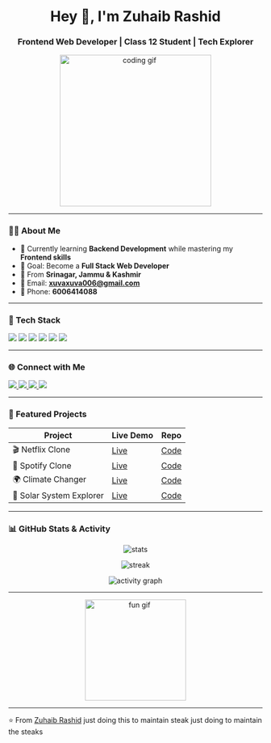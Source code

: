 <h1 align="center">Hey 👋, I'm Zuhaib Rashid</h1>
<h3 align="center">Frontend Web Developer | Class 12 Student | Tech Explorer</h3>

<p align="center">
  <img src="https://media.giphy.com/media/26n7b7PjSOZJwVCmY/giphy.gif" width="300" alt="coding gif">
</p>

---

### 👨‍💻 About Me
- 🌱 Currently learning **Backend Development** while mastering my **Frontend skills**  
- 🎯 Goal: Become a **Full Stack Web Developer**  
- 📍 From **Srinagar, Jammu & Kashmir**  
- 📧 Email: **xuvaxuva006@gmail.com**  
- 📱 Phone: **6006414088**  

---

### 🚀 Tech Stack
<p align="left">
  <img src="https://img.shields.io/badge/HTML5-E34F26?style=for-the-badge&logo=html5&logoColor=white" />
  <img src="https://img.shields.io/badge/CSS3-1572B6?style=for-the-badge&logo=css3&logoColor=white" />
  <img src="https://img.shields.io/badge/JavaScript-F7DF1E?style=for-the-badge&logo=javascript&logoColor=black" />
  <img src="https://img.shields.io/badge/React-61DAFB?style=for-the-badge&logo=react&logoColor=black" />
  <img src="https://img.shields.io/badge/Node.js-339933?style=for-the-badge&logo=node.js&logoColor=white" />
  <img src="https://img.shields.io/badge/Express.js-000000?style=for-the-badge&logo=express&logoColor=white" />
</p>

---

### 🌐 Connect with Me
<p align="left">
  <a href="https://www.linkedin.com/in/xuhaib-rashid-661345318" target="_blank">
    <img src="https://img.shields.io/badge/LinkedIn-0077B5?style=for-the-badge&logo=linkedin&logoColor=white" />
  </a>
  <a href="https://x.com/xuhaib_x9" target="_blank">
    <img src="https://img.shields.io/badge/Twitter-1DA1F2?style=for-the-badge&logo=x&logoColor=white" />
  </a>
  <a href="mailto:xuvaxuva006@gmail.com">
    <img src="https://img.shields.io/badge/Email-D14836?style=for-the-badge&logo=gmail&logoColor=white" />
  </a>
  <a href="https://github.com/Zuhaib-dev" target="_blank">
    <img src="https://img.shields.io/badge/GitHub-000000?style=for-the-badge&logo=github&logoColor=white" />
  </a>
</p>

---

### 📌 Featured Projects
| Project | Live Demo | Repo |
|---------|-----------|------|
| 🎬 Netflix Clone | [Live](https://github.com/Zuhaib-dev/Netflix-clone) | [Code](https://github.com/Zuhaib-dev/Netflix-clone) |
| 🎵 Spotify Clone | [Live](https://github.com/Zuhaib-dev/Spotify-clone) | [Code](https://github.com/Zuhaib-dev/Spotify-clone) |
| 🌍 Climate Changer | [Live](https://github.com/Zuhaib-dev/Climate-Changer) | [Code](https://github.com/Zuhaib-dev/Climate-Changer) |
| 🚀 Solar System Explorer | [Live](https://github.com/Zuhaib-dev/Solar-System-Explorer) | [Code](https://github.com/Zuhaib-dev/Solar-System-Explorer) |

---

### 📊 GitHub Stats & Activity
<p align="center">
  <img src="https://github-readme-stats.vercel.app/api?username=Zuhaib-dev&show_icons=true&theme=tokyonight" alt="stats" />
</p>

<p align="center">
  <img src="https://github-readme-streak-stats.herokuapp.com/?user=Zuhaib-dev&theme=tokyonight" alt="streak" />
</p>

<p align="center">
  <img src="https://github-readme-activity-graph.vercel.app/graph?username=Zuhaib-dev&theme=tokyo-night" alt="activity graph" />
</p>

---

<p align="center">
  <img src="https://media.giphy.com/media/QTfX9Ejfra3ZmNxh6B/giphy.gif" width="200" alt="fun gif">
</p>

---
⭐️ From [Zuhaib Rashid](https://github.com/Zuhaib-dev)
just doing this to maintain steak
just doing to maintain the steaks 
